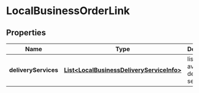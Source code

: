

# LocalBusinessOrderLink


## Properties

| Name | Type | Description | Notes |
|------------ | ------------- | ------------- | -------------|
|**deliveryServices** | [**List&lt;LocalBusinessDeliveryServiceInfo&gt;**](LocalBusinessDeliveryServiceInfo.md) | lists available delivery services |  [optional] |



